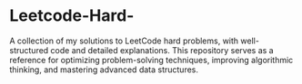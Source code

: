 # Leetcode-Hard-
A collection of my solutions to LeetCode hard problems, with well-structured code and detailed explanations. This repository serves as a reference for optimizing problem-solving techniques, improving algorithmic thinking, and mastering advanced data structures.
